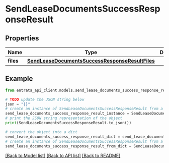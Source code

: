 # SendLeaseDocumentsSuccessResponseResult


## Properties

Name | Type | Description | Notes
------------ | ------------- | ------------- | -------------
**files** | [**SendLeaseDocumentsSuccessResponseResultFiles**](SendLeaseDocumentsSuccessResponseResultFiles.md) |  | 

## Example

```python
from entrata_api_client.models.send_lease_documents_success_response_result import SendLeaseDocumentsSuccessResponseResult

# TODO update the JSON string below
json = "{}"
# create an instance of SendLeaseDocumentsSuccessResponseResult from a JSON string
send_lease_documents_success_response_result_instance = SendLeaseDocumentsSuccessResponseResult.from_json(json)
# print the JSON string representation of the object
print(SendLeaseDocumentsSuccessResponseResult.to_json())

# convert the object into a dict
send_lease_documents_success_response_result_dict = send_lease_documents_success_response_result_instance.to_dict()
# create an instance of SendLeaseDocumentsSuccessResponseResult from a dict
send_lease_documents_success_response_result_from_dict = SendLeaseDocumentsSuccessResponseResult.from_dict(send_lease_documents_success_response_result_dict)
```
[[Back to Model list]](../README.md#documentation-for-models) [[Back to API list]](../README.md#documentation-for-api-endpoints) [[Back to README]](../README.md)


